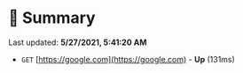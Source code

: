 # 📖 Summary
Last updated: **5/27/2021, 5:41:20 AM**

- `GET` [https://google.com](https://google.com) - **Up** (131ms)
